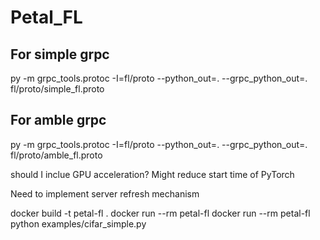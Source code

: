 # Petal_FL

## For simple grpc
py -m grpc_tools.protoc -I=fl/proto --python_out=. --grpc_python_out=. fl/proto/simple_fl.proto

## For amble grpc
py -m grpc_tools.protoc -I=fl/proto --python_out=. --grpc_python_out=. fl/proto/amble_fl.proto

should I inclue GPU acceleration? Might reduce start time of PyTorch

Need to implement server refresh mechanism

docker build -t petal-fl .
docker run --rm petal-fl
docker run --rm petal-fl python examples/cifar_simple.py
